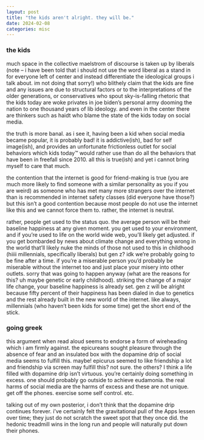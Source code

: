 ```yaml
---
layout: post
title: "the kids aren't alright. they will be."
date: 2024-02-08
categories: misc
---
```


### the kids
much space in the collective maelstrom of discourse is taken up by liberals (note – i have been told that i should not use the word liberal as a stand in for everyone left of center and instead differentiate the ideological groups i talk about. im not doing that sorry!) who blithely claim that the kids are fine and any issues are due to structural factors or to the interpretations of the older generations, or conservatives who spout sky-is-falling rhetoric that the kids today are woke privates in joe biden’s personal army dooming the nation to one thousand years of lib ideology. and even in the center there are thinkers such as haidt who blame the state of the kids today on social media.

the truth is more banal. as i see it, having been a kid when social media became popular, it is probably bad! it is addictive(ish), bad for self image(ish), and provides an unfortunate frictionless outlet for social behaviors which kids today™ would rather use than do all the behaviors that have been in freefall since 2010. all this is true(ish) and yet i cannot bring myself to care that much.

the contention that the internet is good for friend-making is true (you are much more likely to find someone with a similar personality as you if you are weird) as someone who has met many more strangers over the internet than is recommended in internet safety classes (did everyone have those?) but this isn’t a good contention because most people do not use the internet like this and we cannot force them to. rather, the internet is neutral.

rather, people get used to the status quo. the average person will be their baseline happiness at any given moment. you get used to your environment, and if you’re used to life on the world wide web, you’ll likely get adjusted. if you get bombarded by news about climate change and everything wrong in the world that’ll likely nuke the minds of those not used to this in childhood (hiiii millennials, specifically liberals) but gen z? idk we’re probably going to be fine after a time. if you’re a miserable person you’d probably be miserable without the internet too and just place your misery into other outlets. sorry that was going to happen anyway (what are the reasons for this? uh maybe genetic or early childhood). striking the change of a major life change, your baseline happiness is already set. gen z will be alright because fifty percent of their happiness has been dialed in due to genetics and the rest already built in the new world of the internet. like always, millennials (who haven’t been kids for some time) get the short end of the stick.

### going greek
this argument when read aloud seems to endorse a form of wireheading which i am firmly against. the epicureans sought pleasure through the absence of fear and an insulated box with the dopamine drip of social media seems to fulfill this. maybe! epicurus seemed to like friendship a lot and friendship via screen may fulfill this? not sure. the others? I think a life filled with dopamine drip isn’t virtuous. you’re certainly doing something in excess. one should probably go outside to achieve eudamonia. the real harms of social media are the harms of excess and these are not unique. get off the phones. exercise some self control. etc. 

talking out of my own posterior, i don’t think that the dopamine drip continues forever. i’ve certainly felt the gravitational pull of the Apps lessen over time; they just do not scratch the sweet spot that they once did. the hedonic treadmill wins in the long run and people will naturally put down their phones.
